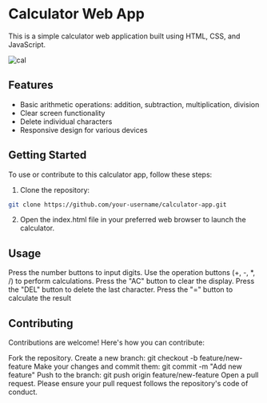 # Calculator Web App

This is a simple calculator web application built using HTML, CSS, and JavaScript.

![cal](https://github.com/Amen-Munir/CodSoft/assets/121969659/5e9e8ce8-3105-469e-a2c0-6478dea68078)


## Features

- Basic arithmetic operations: addition, subtraction, multiplication, division
- Clear screen functionality
- Delete individual characters
- Responsive design for various devices

## Getting Started

To use or contribute to this calculator app, follow these steps:

1. Clone the repository:

```bash
git clone https://github.com/your-username/calculator-app.git
````


2. Open the index.html file in your preferred web browser to launch the calculator.


## Usage
Press the number buttons to input digits.
Use the operation buttons (+, -, *, /) to perform calculations.
Press the "AC" button to clear the display.
Press the "DEL" button to delete the last character.
Press the "=" button to calculate the result

## Contributing
Contributions are welcome! Here's how you can contribute:

Fork the repository.
Create a new branch: git checkout -b feature/new-feature
Make your changes and commit them: git commit -m "Add new feature"
Push to the branch: git push origin feature/new-feature
Open a pull request.
Please ensure your pull request follows the repository's code of conduct.
